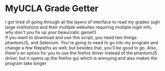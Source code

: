 <h1>MyUCLA Grade Getter</h1>
I got tired of going through all the layers of interface to read my grades (ugh large institutions and their multiple websites requiring multiple login info, why don't you fix up your beaucratic game!!)
<br>
If you want to download and use this script, you need two things: phantomJS, and Selenium. You're going to need to go into my program and change a few filepaths as well, but besides that, you'll be good to go. Also, there's an option for you to use the firefox driver instead of the phantomJS driver, but it opens up the firefox gui which is annoying and also makes the program take longer